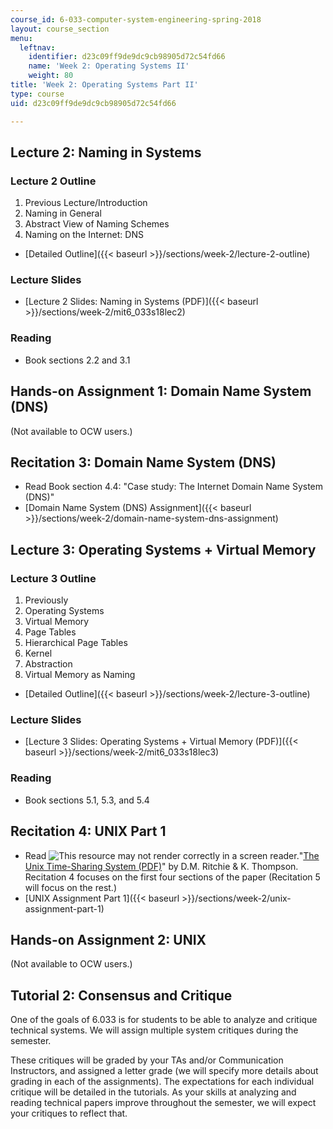 ```yaml
---
course_id: 6-033-computer-system-engineering-spring-2018
layout: course_section
menu:
  leftnav:
    identifier: d23c09ff9de9dc9cb98905d72c54fd66
    name: 'Week 2: Operating Systems II'
    weight: 80
title: 'Week 2: Operating Systems Part II'
type: course
uid: d23c09ff9de9dc9cb98905d72c54fd66

---
```


Lecture 2: Naming in Systems
----------------------------

### Lecture 2 Outline

1.  Previous Lecture/Introduction
2.  Naming in General
3.  Abstract View of Naming Schemes
4.  Naming on the Internet: DNS

*   [Detailed Outline]({{< baseurl >}}/sections/week-2/lecture-2-outline)

### Lecture Slides

*   [Lecture 2 Slides: Naming in Systems (PDF)]({{< baseurl >}}/sections/week-2/mit6_033s18lec2)

### Reading

*   Book sections 2.2 and 3.1

Hands-on Assignment 1: Domain Name System (DNS)
-----------------------------------------------

(Not available to OCW users.)

Recitation 3: Domain Name System (DNS)
--------------------------------------

*   Read Book section 4.4: "Case study: The Internet Domain Name System (DNS)"
*   [Domain Name System (DNS) Assignment]({{< baseurl >}}/sections/week-2/domain-name-system-dns-assignment)

Lecture 3: Operating Systems + Virtual Memory
---------------------------------------------

### Lecture 3 Outline

1.  Previously
2.  Operating Systems
3.  Virtual Memory
4.  Page Tables
5.  Hierarchical Page Tables
6.  Kernel
7.  Abstraction
8.  Virtual Memory as Naming

*   [Detailed Outline]({{< baseurl >}}/sections/week-2/lecture-3-outline)

### Lecture Slides

*   [Lecture 3 Slides: Operating Systems + Virtual Memory (PDF)]({{< baseurl >}}/sections/week-2/mit6_033s18lec3)

### Reading

*   Book sections 5.1, 5.3, and 5.4

Recitation 4: UNIX Part 1
-------------------------

*   Read ![This resource may not render correctly in a screen reader.](/images/inacessible.gif)"[The Unix Time-Sharing System (PDF)](http://people.eecs.berkeley.edu/~brewer/cs262/unix.pdf)" by D.M. Ritchie & K. Thompson. Recitation 4 focuses on the first four sections of the paper (Recitation 5 will focus on the rest.)
*   [UNIX Assignment Part 1]({{< baseurl >}}/sections/week-2/unix-assignment-part-1)

Hands-on Assignment 2: UNIX
---------------------------

(Not available to OCW users.)

Tutorial 2: Consensus and Critique
----------------------------------

One of the goals of 6.033 is for students to be able to analyze and critique technical systems. We will assign multiple system critiques during the semester.

These critiques will be graded by your TAs and/or Communication Instructors, and assigned a letter grade (we will specify more details about grading in each of the assignments). The expectations for each individual critique will be detailed in the tutorials. As your skills at analyzing and reading technical papers improve throughout the semester, we will expect your critiques to reflect that.